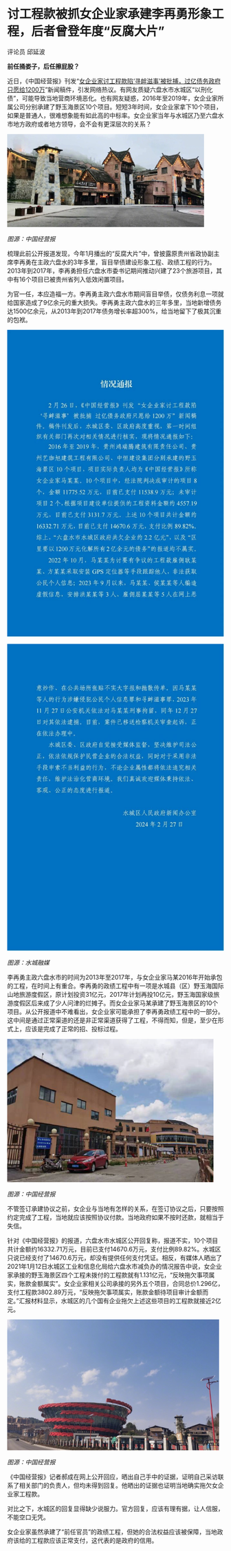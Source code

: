 # 讨工程款被抓女企业家承建李再勇形象工程，后者曾登年度“反腐大片”

评论员 邱延波

**前任捅娄子，后任擦屁股？**

近日，《中国经营报》刊发“[女企业家讨工程款陷‘寻衅滋事’被批捕，过亿债务政府只愿给1200万](https://news.qq.com/rain/a/20240225A06K4F00)”新闻稿件，引发网络热议。有网友质疑六盘水市水城区“以刑化债”，可能导致当地营商环境恶化。也有网友疑惑，2016年至2019年，女企业家所属公司分别承建了野玉海景区10个项目。短短3年时间，女企业家拿下10个项目，如果是普通人，很难想象能有如此高的中标率。女企业家当年与水城区乃至六盘水市地方政府或者地方领导，会不会有更深层次的关系？

![25712fd0ac5cea3b6f13d3cc8cea65de.jpg](https://raw.githubusercontent.com/qqhsx/qqnews_image/main/2024/02/27/讨工程款被抓女企业家承建李再勇形象工程，后者曾登年度“反腐大片”/25712fd0ac5cea3b6f13d3cc8cea65de.jpg)

_图源：中国经营报_

梳理此前公开报道发现，今年1月播出的“反腐大片”中，曾披露原贵州省政协副主席李再勇在主政六盘水的3年多里，盲目举债建设形象工程、政绩工程的行为。2013年到2017年，李再勇担任六盘水市委书记期间推动兴建了23个旅游项目，其中有16个项目已被贵州省列入低效闲置项目。

为官一任，本应造福一方。李再勇主政六盘水市期间盲目举债，仅债务利息一项就给国家造成了9亿余元的重大损失。李再勇主政六盘水的三年多里，当地新增债务达1500亿余元，从2013年到2017年债务增长率超300%，给当地留下了极其沉重的包袱。

![04df66e286be5f6290d49808f9108fa9.jpg](https://raw.githubusercontent.com/qqhsx/qqnews_image/main/2024/02/27/讨工程款被抓女企业家承建李再勇形象工程，后者曾登年度“反腐大片”/04df66e286be5f6290d49808f9108fa9.jpg)

![a1239c51e306910207bd5a8e45f13bcc.jpg](https://raw.githubusercontent.com/qqhsx/qqnews_image/main/2024/02/27/讨工程款被抓女企业家承建李再勇形象工程，后者曾登年度“反腐大片”/a1239c51e306910207bd5a8e45f13bcc.jpg)

_图源：水城融媒_

李再勇主政六盘水市的时间为2013年至2017年，与女企业家马某2016年开始承包的工程，在时间上有重合。李再勇的政绩工程中有一项是水城县（区）野玉海国际山地旅游度假区，原计划投资31亿元，2017年计划再投10亿元，野玉海国家级旅游度假区后来成了少人问津的烂摊子。而女企业家马某承建了野玉海景区的10个项目。从公开报道中不难看出，女企业家可能承担了李再勇政绩工程中的一部分。这中间是通过正常渠道的还是非正常渠道获得了工程，不得而知，但是，至少在形式上，应该是完成了正常的招、投标过程。

![712058730ec745a56c7ddf369217f9a2.jpg](https://raw.githubusercontent.com/qqhsx/qqnews_image/main/2024/02/27/讨工程款被抓女企业家承建李再勇形象工程，后者曾登年度“反腐大片”/712058730ec745a56c7ddf369217f9a2.jpg)

_图源：中国经营报_

不管签订承建协议之前，女企业与当地有怎样的关系，在签订协议之后，只要按照约定完成了工程，当地就应该按照协议付款。当地政府如果不按时还款，就相当于失信。

针对《中国经营报》的报道，六盘水市水城区公开回复称，报道不实，10个项目共计金额约16332.71万元，目前已支付14670.6万元，支付比例89.82%。水城区只说已经支付了14670.6万元，却没有提供任何支付凭证。相反，有媒体人晒出了2021年1月12日水城区工业和信息化局给六盘水市减负办的情况报告中说，女企业家承接的野玉海景区四个工程未拨付的工程款就有1.131亿元，“反映拖欠事项属实，账款金额属实”。女企业家相关公司承接的另外五个项目，合同总价1.296亿，支付工程款3802.89万元，“反映拖欠事项属实，账款金额待项目审计金额而定。”汇报材料显示，水城区的几个国有企业拖欠上述这些项目的工程款就接近2亿元。

![3b9fb255b8b4143793472ebbd6e97e39.jpg](https://raw.githubusercontent.com/qqhsx/qqnews_image/main/2024/02/27/讨工程款被抓女企业家承建李再勇形象工程，后者曾登年度“反腐大片”/3b9fb255b8b4143793472ebbd6e97e39.jpg)

_图源：中国经营报_

《中国经营报》记者郝成在网上公开回应，晒出自己手中的证据，证明自己采访联系了相关部门的负责人，但均未得到回复。他晒出的证据也证明当地确实拖欠女企业家工程款。

对比之下，水城区的回复显得缺少说服力。官方回复，应该有理有据，让人信服，不能空口无凭。

女企业家虽然承建了“前任官员”的政绩工程，但她的合法权益应该被保障，当地政府该给的工程款应该正常支付，这代表的是政府的信用。


